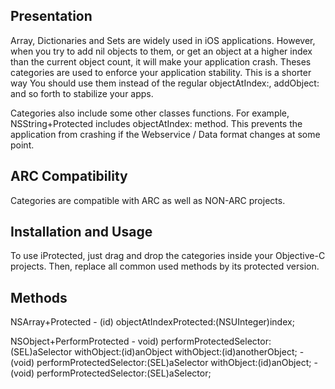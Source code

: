Presentation
--------------

Array, Dictionaries and Sets are widely used in iOS applications. However, when you try to add nil objects to them, or get an object at a higher index than the current object count, it will make your application crash. Theses categories are used to enforce your application stability. This is a shorter way  You should use them instead of the regular objectAtIndex:, addObject: and so forth to stabilize your apps. 

Categories also include some other classes functions. For example, NSString+Protected includes objectAtIndex: method. This prevents the application from crashing if the Webservice / Data format changes at some point.


ARC Compatibility
--------------

Categories are compatible with ARC as well as NON-ARC projects.


Installation and Usage
--------------

To use iProtected, just drag and drop the categories inside your Objective-C projects. Then, replace all common used methods by its protected version.


Methods
--------------

NSArray+Protected
	- (id) objectAtIndexProtected:(NSUInteger)index;   

NSObject+PerformProtected
	- void) performProtectedSelector:(SEL)aSelector withObject:(id)anObject withObject:(id)anotherObject;
	- (void) performProtectedSelector:(SEL)aSelector withObject:(id)anObject;
	- (void) performProtectedSelector:(SEL)aSelector;
